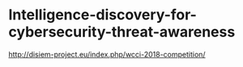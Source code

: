 # Intelligence-discovery-for-cybersecurity-threat-awareness


http://disiem-project.eu/index.php/wcci-2018-competition/
